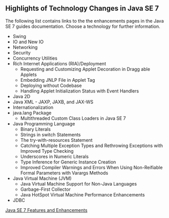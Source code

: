 ## Highlights of Technology Changes in Java SE 7

The following list contains links to the the enhancements pages in the Java SE 7 guides documentation. Choose a technology for further information.

* Swing
* IO and New IO
* Networking
* Security
* Concurrency Utilities
* Rich Internet Applications (RIA)/Deployment
  * Requesting and Customizing Applet Decoration in Dragg able Applets
  * Embedding JNLP File in Applet Tag
  * Deploying without Codebase
  * Handling Applet Initialization Status with Event Handlers
* Java 2D
* Java XML - JAXP, JAXB, and JAX-WS
* Internationalization
* java.lang Package
  * Multithreaded Custom Class Loaders in Java SE 7
* Java Programming Language
  * Binary Literals
  * Strings in switch Statements
  * The try-with-resources Statement
  * Catching Multiple Exception Types and Rethrowing Exceptions with Improved Type Checking
  * Underscores in Numeric Literals
  * Type Inference for Generic Instance Creation
  * Improved Compiler Warnings and Errors When Using Non-Reifiable Formal Parameters with Varargs Methods
* Java Virtual Machine (JVM)
  * Java Virtual Machine Support for Non-Java Languages
  * Garbage-First Collector
  * Java HotSpot Virtual Machine Performance Enhancements
* JDBC

[Java SE 7 Features and Enhancements](http://www.oracle.com/technetwork/java/javase/jdk7-relnotes-418459.html)


